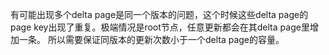 有可能出现多个delta page是同一个版本的问题，这个时候这些delta page的page key出现了重复。极端情况是root节点，任意更新都会在其delta page里增加一条。
所以需要保证同版本的更新次数小于一个delta page的容量。
